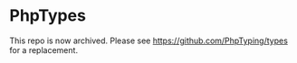 PhpTypes
========

This repo is now archived. Please see https://github.com/PhpTyping/types for a replacement.
